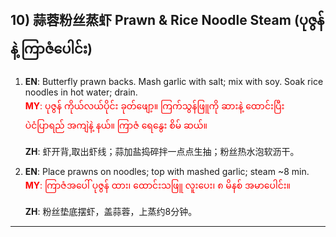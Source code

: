 ## 10) 蒜蓉粉丝蒸虾 Prawn & Rice Noodle Steam (ပုဇွန်နဲ့ ကြာဇံပေါင်း)

1. **EN**: Butterfly prawn backs. Mash garlic with salt; mix with soy. Soak rice noodles in hot water; drain.  
<span style="color:red">   **MY**: ပုဇွန် ကိုယ်လယ်ပိုင်း ခုတ်ဖျော့။ ကြက်သွန်ဖြူကို ဆားနဲ့ ထောင်းပြီး ပဲငံပြာရည် အကျဲနဲ့ နယ်။ ကြာဇံ ရေနွေး စိမ် ဆယ်။  </span>

   **ZH**: 虾开背,取出虾线；蒜加盐捣碎拌一点点生抽；粉丝热水泡软沥干。

2. **EN**: Place prawns on noodles; top with mashed garlic; steam ~8 min.  
<span style="color:red">   **MY**: ကြာဇံအပေါ် ပုဇွန် ထား၊ ထောင်းသဖြူ လူးပေး၊ ၈ မိနစ် အမာပေါင်း။  </span>

   **ZH**: 粉丝垫底摆虾，盖蒜蓉，上蒸约8分钟。

---

<a id="r11"></a>
